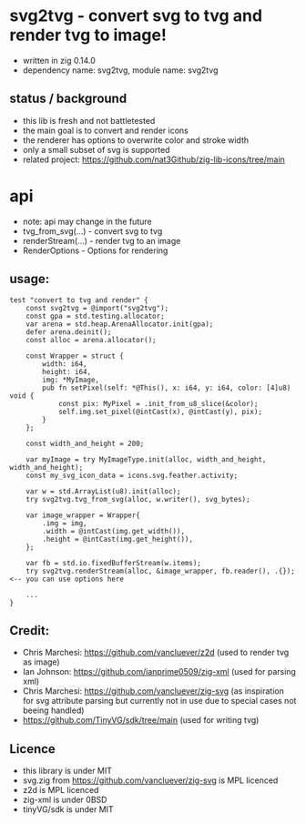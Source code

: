 # svg2tvg - convert svg to tvg and render tvg to image!

- written in zig 0.14.0
- dependency name: svg2tvg, module name: svg2tvg

## status / background
- this lib is fresh and not battletested
- the main goal is to convert and render icons
- the renderer has options to overwrite color and stroke width
- only a small subset of svg is supported
- related project: https://github.com/nat3Github/zig-lib-icons/tree/main

# api
- note: api may change in the future
- tvg_from_svg(...) - convert svg to tvg
- renderStream(...) - render tvg to an image
- RenderOptions - Options for rendering

## usage:

```zig
test "convert to tvg and render" {
    const svg2tvg = @import("svg2tvg");
    const gpa = std.testing.allocator;
    var arena = std.heap.ArenaAllocator.init(gpa);
    defer arena.deinit();
    const alloc = arena.allocator();

    const Wrapper = struct {
        width: i64,
        height: i64,
        img: *MyImage,
        pub fn setPixel(self: *@This(), x: i64, y: i64, color: [4]u8) void {
            const pix: MyPixel = .init_from_u8_slice(&color);
            self.img.set_pixel(@intCast(x), @intCast(y), pix);
        }
    };

    const width_and_height = 200;

    var myImage = try MyImageType.init(alloc, width_and_height, width_and_height);
    const my_svg_icon_data = icons.svg.feather.activity;

    var w = std.ArrayList(u8).init(alloc);
    try svg2tvg.tvg_from_svg(alloc, w.writer(), svg_bytes);

    var image_wrapper = Wrapper{
        .img = img,
        .width = @intCast(img.get_width()),
        .height = @intCast(img.get_height()),
    };

    var fb = std.io.fixedBufferStream(w.items);
    try svg2tvg.renderStream(alloc, &image_wrapper, fb.reader(), .{}); <-- you can use options here

    ...
}
```

## Credit:

- Chris Marchesi: https://github.com/vancluever/z2d (used to render tvg as image)
- Ian Johnson: https://github.com/ianprime0509/zig-xml (used for parsing xml)
- Chris Marchesi: https://github.com/vancluever/zig-svg (as inspiration for svg attribute parsing but currently not in use due to special cases not beeing handled)
- https://github.com/TinyVG/sdk/tree/main (used for writing tvg)

## Licence

- this library is under MIT
- svg.zig from https://github.com/vancluever/zig-svg is MPL licenced
- z2d is MPL licenced
- zig-xml is under 0BSD
- tinyVG/sdk is under MIT
